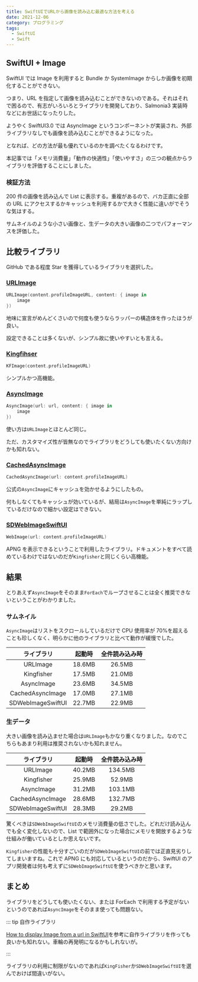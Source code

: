 ```yaml
---
title: SwiftUIでURLから画像を読み込む最適な方法を考える
date: 2021-12-06
category: プログラミング
tags:
  - SwiftUI
  - Swift
---
```


## SwiftUI + Image

SwiftUI では Image を利用すると Bundle か SystemImage からしか画像を初期化することができない。

つまり、URL を指定して画像を読み込むことができないのである。それはそれで困るので、有志がいろいろとライブラリを開発しており、Salmonia3 実装時などにお世話になったりした。

ようやく SwiftUI3.0 では AsyncImage というコンポーネントが実装され、外部ライブラリなしでも画像を読み込むことができるようになった。

となれば、どの方法が最も優れているのかを調べたくなるわけです。

本記事では「メモリ消費量」「動作の快適性」「使いやすさ」の三つの観点からライブラリを評価することにしました。

### 検証方法

200 件の画像を読み込んで List に表示する。重複があるので、バカ正直に全部の URL にアクセスするかキャッシュを利用するかで大きく性能に違いがでそうな気はする。

サムネイルのような小さい画像と、生データの大きい画像の二つでパフォーマンスを評価した。

## 比較ライブラリ

GitHub である程度 Star を獲得しているライブラリを選択した。

### [URLImage](https://github.com/dmytro-anokhin/url-image)

```swift
URLImage(content.profileImageURL, content: { image in
    image
})
```

地味に宣言がめんどくさいので何度も使うならラッパーの構造体を作ったほうが良い。

設定できることは多くないが、シンプル故に使いやすいとも言える。

### [Kingfihser](https://github.com/onevcat/Kingfisher)

```swift
KFImage(content.profileImageURL)
```

シンプルかつ高機能。

### [AsyncImage](https://developer.apple.com/documentation/swiftui/asyncimage)

```swift
AsyncImage(url: url, content: { image in
    image
})
```

使い方は`URLImage`とほとんど同じ。

ただ、カスタマイズ性が皆無なのでライブラリをどうしても使いたくない方向けかも知れない。

### [CachedAsyncImage](https://github.com/lorenzofiamingo/SwiftUI-CachedAsyncImage)

```swift
CachedAsyncImage(url: content.profileImageURL)
```

公式の`AsyncImage`にキャッシュを効かせるようにしたもの。

何もしなくてもキャッシュが効いているが、結局は`AsyncImage`を単純にラップしているだけなので細かい設定はできない。

### [SDWebImageSwiftUI](https://github.com/SDWebImage/SDWebImageSwiftUI)

```swift
WebImage(url: content.profileImageURL)
```

APNG を表示できるということで利用したライブラリ。ドキュメントをすべて読めているわけではないのだが`Kingfisher`と同じくらい高機能。

## 結果

とりあえず`AsyncImage`をそのまま`ForEach`でループさせることは全く推奨できないということがわかりました。

### サムネイル

`AsyncImage`はリストをスクロールしているだけで CPU 使用率が 70%を超えることも珍しくなく、明らかに他のライブラリと比べて動作が緩慢でした。

|    ライブラリ     | 起動時 | 全件読み込み時 |
| :---------------: | :----: | :------------: |
|     URLImage      | 18.6MB |     26.5MB     |
|    Kingfisher     | 17.5MB |     21.0MB     |
|    AsyncImage     | 23.6MB |     34.5MB     |
| CachedAsyncImage  | 17.0MB |     27.1MB     |
| SDWebImageSwiftUI | 22.7MB |     22.9MB     |

### 生データ

大きい画像を読み込ませた場合は`URLImage`もかなり重くなりました。なのでこちらもあまり利用は推奨されないかも知れません。

|    ライブラリ     | 起動時 | 全件読み込み時 |
| :---------------: | :----: | :------------: |
|     URLImage      | 40.2MB |    134.5MB     |
|    Kingfisher     | 25.9MB |     52.9MB     |
|    AsyncImage     | 31.2MB |    103.1MB     |
| CachedAsyncImage  | 28.6MB |    132.7MB     |
| SDWebImageSwiftUI | 28.3MB |     29.2MB     |

驚くべきは`SDWebImageSwiftUI`のメモリ消費量の低さでした。どれだけ読み込んでも全く変化しないので、List で範囲外になった場合にメモリを開放するような仕組みが働いているとしか思えないです。

`Kingfisher`の性能も十分すごいのだが`SDWebImageSwiftUI`の前では正直見劣りしてしまいますね。これで APNG にも対応しているというのだから、SwiftUI のアプリ開発者は何も考えずに`SDWebImageSwiftUI`を使うべきかと思います。

## まとめ

ライブラリをどうしても使いたくない、または ForEach で利用する予定がないというのであれば`AsyncImage`をそのまま使っても問題ない。

::: tip 自作ライブラリ

[How to display Image from a url in SwiftUI](https://stackoverflow.com/questions/60677622/how-to-display-image-from-a-url-in-swiftui)を参考に自作ライブラリを作っても良いかも知れない。車輪の再発明になるかもしれないが。

:::

ライブラリの利用に制限がないのであれば`KingFisher`か`SDWebImageSwiftUI`を選んでおけば間違いがない。
